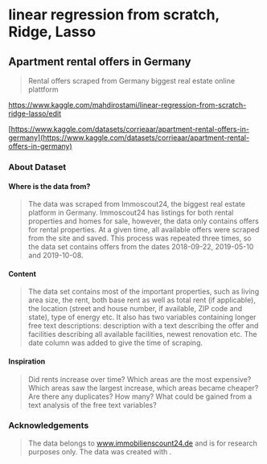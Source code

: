 # linear regression from scratch, Ridge, Lasso
## Apartment rental offers in Germany
> Rental offers scraped from Germany biggest real estate online plattform

<a href='https://www.kaggle.com/mahdirostami/linear-regression-from-scratch-ridge-lasso/edit'>https://www.kaggle.com/mahdirostami/linear-regression-from-scratch-ridge-lasso/edit</a>

[https://www.kaggle.com/datasets/corrieaar/apartment-rental-offers-in-germany](https://www.kaggle.com/datasets/corrieaar/apartment-rental-offers-in-germany)
### About Dataset
#### Where is the data from?

> The data was scraped from Immoscout24, the biggest real estate platform in Germany. Immoscout24 has listings for both rental properties and homes for sale, however, the data only contains offers for rental properties.
At a given time, all available offers were scraped from the site and saved. This process was repeated three times, so the data set contains offers from the dates 2018-09-22, 2019-05-10 and 2019-10-08.
#### Content

> The data set contains most of the important properties, such as living area size, the rent, both base rent as well as total rent (if applicable), the location (street and house number, if available, ZIP code and state), type of energy etc. It also has two variables containing longer free text descriptions: description with a text describing the offer and facilities describing all available facilities, newest renovation etc. The date column was added to give the time of scraping.
#### Inspiration

> Did rents increase over time? Which areas are the most expensive? Which areas saw the largest increase, which areas became cheaper? Are there any duplicates? How many? What could be gained from a text analysis of the free text variables?
### Acknowledgements

> The data belongs to www.immobilienscount24.de and is for research purposes only. The data was created with .
